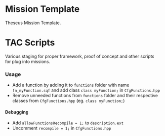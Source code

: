 # Mission Template

Theseus Mission Template.

# TAC Scripts

Various staging for proper framework, proof of concept and other scripts for plug into missions.

### Usage

- Add a function by adding it to `functions` folder with name `fn_myFunction.sqf` and add class `class myFunction;` in `CfgFunctions.hpp`
- Remove unneeded functions from `functions` folder and their respective classes from `CfgFunctions.hpp` (eg. `class myFunction;`)

#### Debugging

- Add `allowFunctionsRecompile = 1;` to `description.ext`
- Uncomment `recompile = 1;` in `CfgFunctions.hpp`
